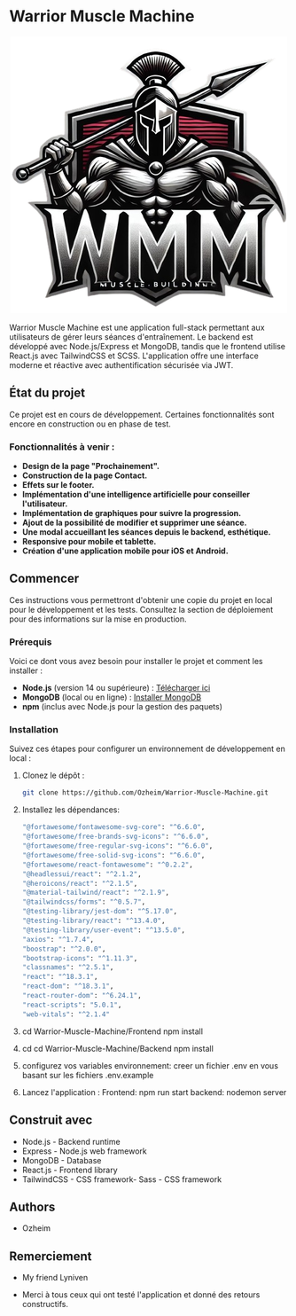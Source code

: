 # Warrior Muscle Machine

<p align="center">
  <img src="https://github.com/Ozheim/Warrior-Muscle-Machine/raw/main/Warrior%20Muscle%20Machine/Frontend/src/assets/WMM.png" alt="Logo du projet" />
</p>

Warrior Muscle Machine est une application full-stack permettant aux utilisateurs de gérer leurs séances d'entraînement. Le backend est développé avec Node.js/Express et MongoDB, tandis que le frontend utilise React.js avec TailwindCSS et SCSS. L'application offre une interface moderne et réactive avec authentification sécurisée via JWT.

## État du projet

Ce projet est en cours de développement. Certaines fonctionnalités sont encore en construction ou en phase de test.

### Fonctionnalités à venir :

- **Design de la page "Prochainement".**
- **Construction de la page Contact.**
- **Effets sur le footer.**
- **Implémentation d'une intelligence artificielle pour conseiller l'utilisateur.**
- **Implémentation de graphiques pour suivre la progression.**
- **Ajout de la possibilité de modifier et supprimer une séance.**
- **Une modal accueillant les séances depuis le backend, esthétique.**
- **Responsive pour mobile et tablette.**
- **Création d'une application mobile pour iOS et Android.**

## Commencer

Ces instructions vous permettront d'obtenir une copie du projet en local pour le développement et les tests. Consultez la section de déploiement pour des informations sur la mise en production.

### Prérequis

Voici ce dont vous avez besoin pour installer le projet et comment les installer :

- **Node.js** (version 14 ou supérieure) : [Télécharger ici](https://nodejs.org/)
- **MongoDB** (local ou en ligne) : [Installer MongoDB](https://www.mongodb.com/try/download/community)
- **npm** (inclus avec Node.js pour la gestion des paquets)

### Installation

Suivez ces étapes pour configurer un environnement de développement en local :

1. Clonez le dépôt :

   ```bash
   git clone https://github.com/Ozheim/Warrior-Muscle-Machine.git

   ```

2. Installez les dépendances:
   ```bash
   "@fortawesome/fontawesome-svg-core": "^6.6.0",
   "@fortawesome/free-brands-svg-icons": "^6.6.0",
   "@fortawesome/free-regular-svg-icons": "^6.6.0",
   "@fortawesome/free-solid-svg-icons": "^6.6.0",
   "@fortawesome/react-fontawesome": "^0.2.2",
   "@headlessui/react": "^2.1.2",
   "@heroicons/react": "^2.1.5",
   "@material-tailwind/react": "^2.1.9",
   "@tailwindcss/forms": "^0.5.7",
   "@testing-library/jest-dom": "^5.17.0",
   "@testing-library/react": "^13.4.0",
   "@testing-library/user-event": "^13.5.0",
   "axios": "^1.7.4",
   "boostrap": "^2.0.0",
   "bootstrap-icons": "^1.11.3",
   "classnames": "^2.5.1",
   "react": "^18.3.1",
   "react-dom": "^18.3.1",
   "react-router-dom": "^6.24.1",
   "react-scripts": "5.0.1",
   "web-vitals": "^2.1.4"
   ```
3. cd Warrior-Muscle-Machine/Frontend
   npm install

4. cd cd Warrior-Muscle-Machine/Backend
   npm install

5. configurez vos variables environnement:
   creer un fichier .env en vous basant sur
   les fichiers .env.example

6. Lancez l'application :
   Frontend:
   npm run start
   backend: nodemon server

## Construit avec

- Node.js - Backend runtime
- Express - Node.js web framework
- MongoDB - Database
- React.js - Frontend library
- TailwindCSS - CSS framework- Sass - CSS framework

## Authors

- Ozheim

## Remerciement

- My friend Lyniven

- Merci à tous ceux qui ont testé l'application et donné des retours constructifs.
